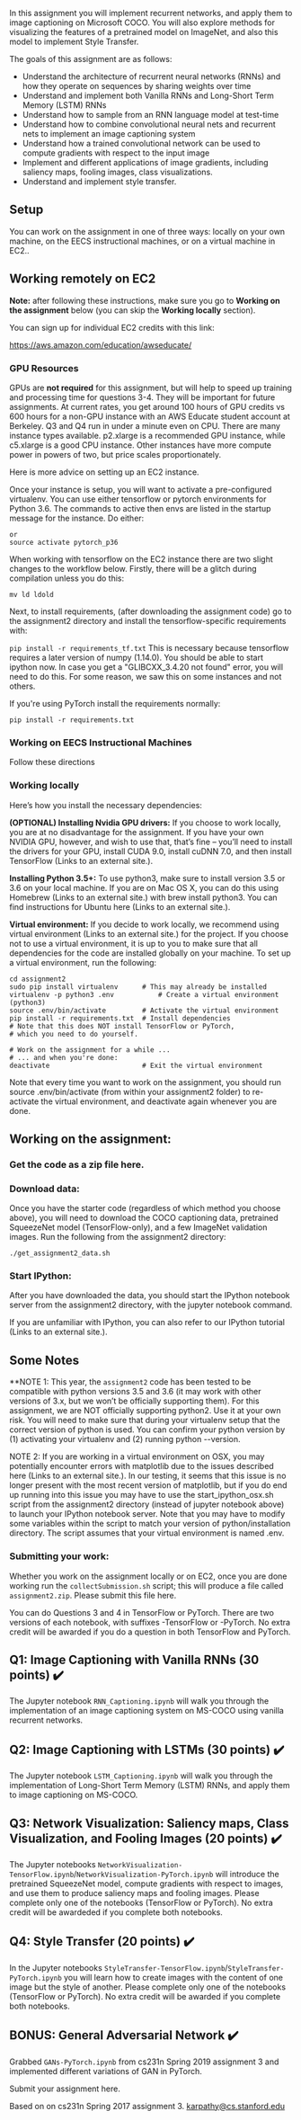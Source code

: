 In this assignment you will implement recurrent networks, and apply them to image captioning on Microsoft COCO. You will also explore methods for visualizing the features of a pretrained model on ImageNet, and also this model to implement Style Transfer.

The goals of this assignment are as follows:

- Understand the architecture of recurrent neural networks (RNNs) and how they operate on sequences by sharing weights over time
- Understand and implement both Vanilla RNNs and Long-Short Term Memory (LSTM) RNNs
- Understand how to sample from an RNN language model at test-time
- Understand how to combine convolutional neural nets and recurrent nets to implement an image captioning system
- Understand how a trained convolutional network can be used to compute gradients with respect to the input image
- Implement and different applications of image gradients, including saliency maps, fooling images, class visualizations.
- Understand and implement style transfer.

## Setup
You can work on the assignment in one of three ways: locally on your own machine, on the EECS instructional machines, or on a virtual machine in EC2..

## Working remotely on EC2
**Note:** after following these instructions, make sure you go to **Working on the assignment** below (you can skip the **Working locally** section).

You can sign up for individual EC2 credits with this link:

https://aws.amazon.com/education/awseducate/

### GPU Resources
GPUs are **not required** for this assignment, but will help to speed up training and processing time for questions 3-4. They will be important for future assignments. At current rates, you get around 100 hours of GPU credits vs 600 hours for a non-GPU instance with an AWS Educate student account at Berkeley. Q3 and Q4 run in under a minute even on CPU. There are many instance types available. p2.xlarge is a recommended GPU instance, while c5.xlarge is a good CPU instance. Other instances have more compute power in powers of two, but price scales proportionately.

Here is more advice on setting up an EC2 instance.

Once your instance is setup, you will want to activate a pre-configured virtualenv. You can use either tensorflow or pytorch environments for Python 3.6. The commands to active then envs are listed in the startup message for the instance. Do either:

```source activate tensorflow_p36
or
source activate pytorch_p36
```

When working with tensorflow on the EC2 instance there are two slight changes to the workflow below. Firstly, there will be a glitch during compilation unless you do this:

```cd ~/anaconda3/envs/tensorflow/p36/compiler_compat
mv ld ldold
```
Next, to install requirements, (after downloading the assignment code) go to the assignment2 directory and install the tensorflow-specific requirements with:

```pip install -r requirements_tf.txt```
This is necessary because tensorflow requires a later version of numpy (1.14.0). You should be able to start ipython now. In case you get a "GLIBCXX_3.4.20 not found" error, you will need to do this. For some reason, we saw this on some instances and not others.

If you're using PyTorch install the requirements normally:

```pip install -r requirements.txt```

### Working on EECS Instructional Machines
Follow these directions

### Working locally
Here’s how you install the necessary dependencies:

**(OPTIONAL) Installing Nvidia GPU drivers:** If you choose to work locally, you are at no disadvantage for the assignment. If you have your own NVIDIA GPU, however, and wish to use that, that’s fine – you’ll need to install the drivers for your GPU, install CUDA 9.0, install cuDNN 7.0, and then install TensorFlow (Links to an external site.).

**Installing Python 3.5+:** To use python3, make sure to install version 3.5 or 3.6 on your local machine. If you are on Mac OS X, you can do this using Homebrew (Links to an external site.) with brew install python3. You can find instructions for Ubuntu here (Links to an external site.).

**Virtual environment:** If you decide to work locally, we recommend using virtual environment (Links to an external site.) for the project. If you choose not to use a virtual environment, it is up to you to make sure that all dependencies for the code are installed globally on your machine. To set up a virtual environment, run the following:
```
cd assignment2
sudo pip install virtualenv      # This may already be installed
virtualenv -p python3 .env   		 # Create a virtual environment (python3)
source .env/bin/activate         # Activate the virtual environment
pip install -r requirements.txt  # Install dependencies
# Note that this does NOT install TensorFlow or PyTorch, 
# which you need to do yourself.

# Work on the assignment for a while ...
# ... and when you're done:
deactivate                       # Exit the virtual environment
```
Note that every time you want to work on the assignment, you should run source .env/bin/activate (from within your assignment2 folder) to re-activate the virtual environment, and deactivate again whenever you are done.

## Working on the assignment:
### Get the code as a zip file here.
### Download data:
Once you have the starter code (regardless of which method you choose above), you will need to download the COCO captioning data, pretrained SqueezeNet model (TensorFlow-only), and a few ImageNet validation images. Run the following from the assignment2 directory:

```cd deeplearning/datasets
./get_assignment2_data.sh
```
### Start IPython:
After you have downloaded the data, you should start the IPython notebook server from the assignment2 directory, with the jupyter notebook command.

If you are unfamiliar with IPython, you can also refer to our IPython tutorial (Links to an external site.).

## Some Notes
**NOTE 1: This year, the `assignment2` code has been tested to be compatible with python versions 3.5 and 3.6 (it may work with other versions of 3.x, but we won’t be officially supporting them). For this assignment, we are NOT officially supporting python2. Use it at your own risk. You will need to make sure that during your virtualenv setup that the correct version of python is used. You can confirm your python version by (1) activating your virtualenv and (2) running python --version.

NOTE 2: If you are working in a virtual environment on OSX, you may potentially encounter errors with matplotlib due to the issues described here (Links to an external site.). In our testing, it seems that this issue is no longer present with the most recent version of matplotlib, but if you do end up running into this issue you may have to use the start_ipython_osx.sh script from the assignment2 directory (instead of jupyter notebook above) to launch your IPython notebook server. Note that you may have to modify some variables within the script to match your version of python/installation directory. The script assumes that your virtual environment is named .env.

### Submitting your work:
Whether you work on the assignment locally or on EC2, once you are done working run the `collectSubmission.sh` script; this will produce a file called `assignment2.zip`. Please submit this file here.

You can do Questions 3 and 4 in TensorFlow or PyTorch. There are two versions of each notebook, with suffixes -TensorFlow or -PyTorch. No extra credit will be awarded if you do a question in both TensorFlow and PyTorch.
## Q1: Image Captioning with Vanilla RNNs (30 points) :heavy_check_mark:
The Jupyter notebook `RNN_Captioning.ipynb` will walk you through the implementation of an image captioning system on MS-COCO using vanilla recurrent networks.

## Q2: Image Captioning with LSTMs (30 points) :heavy_check_mark:
The Jupyter notebook `LSTM_Captioning.ipynb` will walk you through the implementation of Long-Short Term Memory (LSTM) RNNs, and apply them to image captioning on MS-COCO.

## Q3: Network Visualization: Saliency maps, Class Visualization, and Fooling Images (20 points) :heavy_check_mark:
The Jupyter notebooks `NetworkVisualization-TensorFlow.ipynb`/`NetworkVisualization-PyTorch.ipynb` will introduce the pretrained SqueezeNet model, compute gradients with respect to images, and use them to produce saliency maps and fooling images. Please complete only one of the notebooks (TensorFlow or PyTorch). No extra credit will be awardeded if you complete both notebooks.

## Q4: Style Transfer (20 points) :heavy_check_mark:
In the Jupyter notebooks `StyleTransfer-TensorFlow.ipynb`/`StyleTransfer-PyTorch.ipynb` you will learn how to create images with the content of one image but the style of another. Please complete only one of the notebooks (TensorFlow or PyTorch). No extra credit will be awarded if you complete both notebooks.

## BONUS: General Adversarial Network :heavy_check_mark:
Grabbed `GANs-PyTorch.ipynb` from cs231n Spring 2019 assignment 3 and implemented different variations of GAN in PyTorch.

Submit your assignment here.

Based on on cs231n Spring 2017 assignment 3. karpathy@cs.stanford.edu

